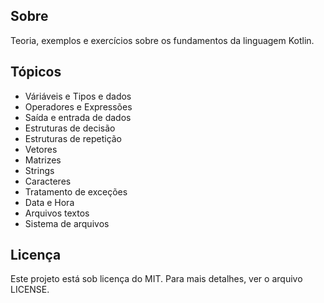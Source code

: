 ## Sobre
Teoria, exemplos e exercícios sobre os fundamentos da linguagem Kotlin.

## Tópicos
* Váriáveis e Tipos e dados
* Operadores e Expressões
* Saída e entrada de dados
* Estruturas de decisão
* Estruturas de repetição
* Vetores
* Matrizes
* Strings
* Caracteres
* Tratamento de exceções
* Data e Hora
* Arquivos textos
* Sistema de arquivos

## Licença
Este projeto está sob licença do MIT. Para mais detalhes, ver o arquivo LICENSE.
